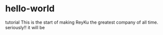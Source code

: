 # hello-world
tutorial 
This is the start of making ReyKu the greatest company of all time.
seriously!! it will be
